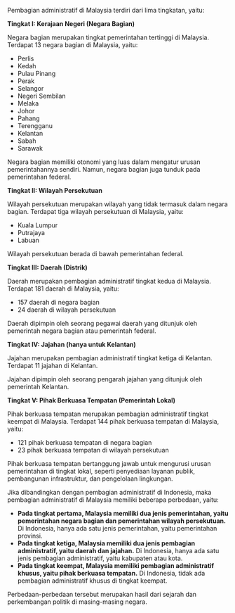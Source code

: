 Pembagian administratif di Malaysia terdiri dari lima tingkatan, yaitu:

**Tingkat I: Kerajaan Negeri (Negara Bagian)**

Negara bagian merupakan tingkat pemerintahan tertinggi di Malaysia. Terdapat 13 negara bagian di Malaysia, yaitu:

* Perlis
* Kedah
* Pulau Pinang
* Perak
* Selangor
* Negeri Sembilan
* Melaka
* Johor
* Pahang
* Terengganu
* Kelantan
* Sabah
* Sarawak

Negara bagian memiliki otonomi yang luas dalam mengatur urusan pemerintahannya sendiri. Namun, negara bagian juga tunduk pada pemerintahan federal.

**Tingkat II: Wilayah Persekutuan**

Wilayah persekutuan merupakan wilayah yang tidak termasuk dalam negara bagian. Terdapat tiga wilayah persekutuan di Malaysia, yaitu:

* Kuala Lumpur
* Putrajaya
* Labuan

Wilayah persekutuan berada di bawah pemerintahan federal.

**Tingkat III: Daerah (Distrik)**

Daerah merupakan pembagian administratif tingkat kedua di Malaysia. Terdapat 181 daerah di Malaysia, yaitu:

* 157 daerah di negara bagian
* 24 daerah di wilayah persekutuan

Daerah dipimpin oleh seorang pegawai daerah yang ditunjuk oleh pemerintah negara bagian atau pemerintah federal.

**Tingkat IV: Jajahan (hanya untuk Kelantan)**

Jajahan merupakan pembagian administratif tingkat ketiga di Kelantan. Terdapat 11 jajahan di Kelantan.

Jajahan dipimpin oleh seorang pengarah jajahan yang ditunjuk oleh pemerintah Kelantan.

**Tingkat V: Pihak Berkuasa Tempatan (Pemerintah Lokal)**

Pihak berkuasa tempatan merupakan pembagian administratif tingkat keempat di Malaysia. Terdapat 144 pihak berkuasa tempatan di Malaysia, yaitu:

* 121 pihak berkuasa tempatan di negara bagian
* 23 pihak berkuasa tempatan di wilayah persekutuan

Pihak berkuasa tempatan bertanggung jawab untuk mengurusi urusan pemerintahan di tingkat lokal, seperti penyediaan layanan publik, pembangunan infrastruktur, dan pengelolaan lingkungan.

Jika dibandingkan dengan pembagian administratif di Indonesia, maka pembagian administratif di Malaysia memiliki beberapa perbedaan, yaitu:

* **Pada tingkat pertama, Malaysia memiliki dua jenis pemerintahan, yaitu pemerintahan negara bagian dan pemerintahan wilayah persekutuan.** Di Indonesia, hanya ada satu jenis pemerintahan, yaitu pemerintahan provinsi.
* **Pada tingkat ketiga, Malaysia memiliki dua jenis pembagian administratif, yaitu daerah dan jajahan.** Di Indonesia, hanya ada satu jenis pembagian administratif, yaitu kabupaten atau kota.
* **Pada tingkat keempat, Malaysia memiliki pembagian administratif khusus, yaitu pihak berkuasa tempatan.** Di Indonesia, tidak ada pembagian administratif khusus di tingkat keempat.

Perbedaan-perbedaan tersebut merupakan hasil dari sejarah dan perkembangan politik di masing-masing negara.